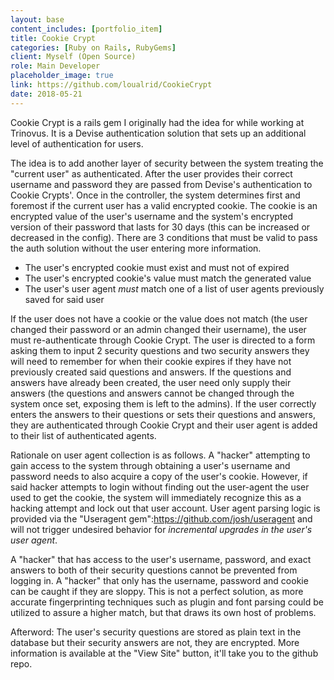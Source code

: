 ```yaml
---
layout: base
content_includes: [portfolio_item]
title: Cookie Crypt
categories: [Ruby on Rails, RubyGems]
client: Myself (Open Source)
role: Main Developer
placeholder_image: true
link: https://github.com/loualrid/CookieCrypt
date: 2018-05-21
---
```


Cookie Crypt is a rails gem I originally had the idea for while working at Trinovus. It is a Devise authentication solution that sets up an additional level of authentication for users.

The idea is to add another layer of security between the system treating the "current user" as authenticated. After the user provides their correct username and password they are passed from Devise's authentication to Cookie Crypts'. Once in the controller, the system determines first and foremost if the current user has a valid encrypted cookie. The cookie is an encrypted value of the user's username and the system's encrypted version of their password that lasts for 30 days (this can be increased or decreased in the config). There are 3 conditions that must be valid to pass the auth solution without the user entering more information.

* The user's encrypted cookie must exist and must not of expired
* The user's encrypted cookie's value must match the generated value
* The user's user agent *must* match one of a list of user agents previously saved for said user

If the user does not have a cookie or the value does not match (the user changed their password or an admin changed their username), the user must re-authenticate through Cookie Crypt. The user is directed to a form asking them to input 2 security questions and two security answers they will need to remember for when their cookie expires if they have not previously created said questions and answers. If the questions and answers have already been created, the user need only supply their answers (the questions and answers cannot be changed through the system once set, exposing them is left to the admins). If the user correctly enters the answers to their questions or sets their questions and answers, they are authenticated through Cookie Crypt and their user agent is added to their list of authenticated agents.

Rationale on user agent collection is as follows. A "hacker" attempting to gain access to the system through obtaining a user's username and password needs to also acquire a copy of the user's cookie. However, if said hacker attempts to login without finding out the user-agent the user used to get the cookie, the system will immediately recognize this as a hacking attempt and lock out that user account. User agent parsing logic is provided via the "Useragent gem":https://github.com/josh/useragent and will not trigger undesired behavior for _incremental upgrades in the user's user agent_.

A "hacker" that has access to the user's username, password, and exact answers to both of their security questions cannot be prevented from logging in. A "hacker" that only has the username, password and cookie can be caught if they are sloppy. This is not a perfect solution, as more accurate fingerprinting techniques such as plugin and font parsing could be utilized to assure a higher match, but that draws its own host of problems.

Afterword: The user's security questions are stored as plain text in the database but their security answers are not, they are encrypted. More information is available at the "View Site" button, it'll take you to the github repo.
